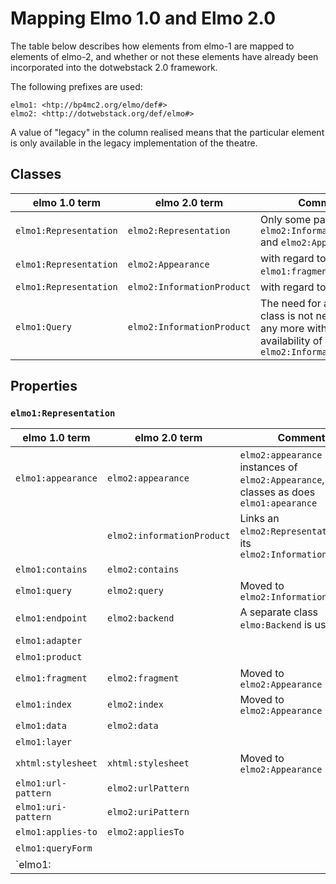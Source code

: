 # Mapping Elmo 1.0 and Elmo 2.0

The table below describes how elements from elmo-1 are mapped to elements of elmo-2, and whether or not these elements have already been incorporated into the dotwebstack 2.0 framework.

The following prefixes are used:

    elmo1: <htp://bp4mc2.org/elmo/def#>
    elmo2: <http://dotwebstack.org/def/elmo#>

A value of "legacy" in the column realised means that the particular element is only available in the legacy implementation of the theatre.

## Classes

|elmo 1.0 term|elmo 2.0 term|Comment|Realised
|-------------|-------------|---------|------------
`elmo1:Representation`|`elmo2:Representation`|Only some parts, see also `elmo2:InformationProduct` and `elmo2:Appearance`|Yes
`elmo1:Representation`|`elmo2:Appearance`|with regard to `elmo1:fragment` elements|Legacy
`elmo1:Representation`|`elmo2:InformationProduct`|with regard to `elmo:query`|Yes
`elmo1:Query`|`elmo2:InformationProduct`|The need for a `elmo:Query` class is not necessary any more with the availability of `elmo2:InformationProduct`|Yes

## Properties

### `elmo1:Representation`

|elmo 1.0 term|elmo 2.0 term|Comment|Realised
|-------------|-------------|-------|--------
|`elmo1:appearance`|`elmo2:appearance`|`elmo2:appearance maps` to instances of `elmo2:Appearance`, not to classes as does `elmo1:apearance`
||`elmo2:informationProduct`|Links an `elmo2:Representation` to its `elmo2:InformationProduct`|Yes
|`elmo1:contains`|`elmo2:contains`||Legacy
|`elmo1:query`|`elmo2:query`|Moved to `elmo2:InformationProduct`|Moved
|`elmo1:endpoint`|`elmo2:backend`|A separate class `elmo:Backend` is used.|Yes
|`elmo1:adapter`|||No
|`elmo1:product`|||No
|`elmo1:fragment`|`elmo2:fragment`|Moved to `elmo2:Appearance`|Moved
|`elmo1:index`|`elmo2:index`|Moved to `elmo2:Appearance`|Moved
|`elmo1:data`|`elmo2:data`||No
|`elmo1:layer`|||No
|`xhtml:stylesheet`|`xhtml:stylesheet`|Moved to `elmo2:Appearance`|Moved
|`elmo1:url-pattern`|`elmo2:urlPattern`||Yes
|`elmo1:uri-pattern`|`elmo2:uriPattern`||No
|`elmo1:applies-to`|`elmo2:appliesTo`||No
|`elmo1:queryForm`|||No
|`elmo1:
